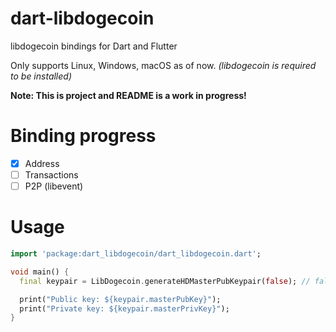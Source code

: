 # dart-libdogecoin

libdogecoin bindings for Dart and Flutter

Only supports Linux, Windows, macOS as of now. *(libdogecoin is required to be installed)*

**Note: This is project and README is a work in progress!**

# Binding progress
- [x] Address
- [ ] Transactions
- [ ] P2P (libevent)

# Usage

```dart
import 'package:dart_libdogecoin/dart_libdogecoin.dart';

void main() {
  final keypair = LibDogecoin.generateHDMasterPubKeypair(false); // false means use mainnet

  print("Public key: ${keypair.masterPubKey}");
  print("Private key: ${keypair.masterPrivKey}");
}
```
